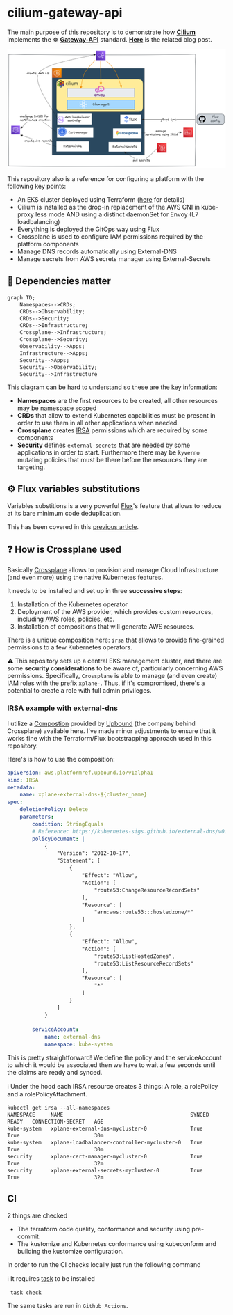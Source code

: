 # cilium-gateway-api

The main purpose of this repository is to demonstrate how [**Cilium**](https://cilium.io/) implements the ☸ [**Gateway-API**](https://gateway-api.sigs.k8s.io/) standard. [**Here**](https://blog.ogenki.io/) is the related blog post.

![overview](.assets/cilium-gateway-api.png)

This repository also is a reference for configuring a platform with the following key points:

* An EKS cluster deployed using Terraform ([here](./terraform/eks/README.md) for details)
* Cilium is installed as the drop-in replacement of the AWS CNI in kube-proxy less mode AND using a distinct daemonSet for Envoy (L7 loadbalancing)
* Everything is deployed the GitOps way using Flux
* Crossplane is used to configure IAM permissions required by the platform components
* Manage DNS records automatically using External-DNS
* Manage secrets from AWS secrets manager using External-Secrets

## 🔄 Dependencies matter

```mermaid
graph TD;
    Namespaces-->CRDs;
    CRDs-->Observability;
    CRDs-->Security;
    CRDs-->Infrastructure;
    Crossplane-->Infrastructure;
    Crossplane-->Security;
    Observability-->Apps;
    Infrastructure-->Apps;
    Security-->Apps;
    Security-->Observability;
    Security-->Infrastructure
```

This diagram can be hard to understand so these are the key information:

* **Namespaces** are the first resources to be created, all other resources may be namespace scoped
* **CRDs** that allow to extend Kubernetes capabilities must be present in order to use them in all other applications when needed.
* **Crossplane** creates [IRSA](https://docs.aws.amazon.com/emr/latest/EMR-on-EKS-DevelopmentGuide/setting-up-enable-IAM.html) permissions which are required by some components
* **Security** defines `external-secrets` that are needed by some applications in order to start. Furthermore there may be `kyverno` mutating policies that must be there before the resources they are targeting.

## ⚙️ Flux variables substitutions

Variables substitions is a very powerful [Flux](https://fluxcd.io/)'s feature that allows to reduce at its bare minimum code deduplication.

This has been covered in this [previous article](http://localhost:1313/post/terraform-controller/#-focus-on-key-features-of-flux).

## ❓ How is Crossplane used

Basically [Crossplane](https://www.crossplane.io/) allows to provision and manage Cloud Infrastructure (and even more) using the native Kubernetes features.

It needs to be installed and set up in three **successive steps**:

1. Installation of the Kubernetes operator
2. Deployment of the AWS provider, which provides custom resources, including AWS roles, policies, etc.
3. Installation of compositions that will generate AWS resources.

There is a unique composition here: `irsa` that allows to provide fine-grained permissions to a few Kubernetes operators.

⚠️ This repository sets up a central EKS management cluster, and there are some **security considerations** to be aware of, particularly concerning AWS permissions. Specifically, `Crossplane` is able to manage (and even create) IAM roles with the prefix `xplane-`. Thus, if it's compromised, there's a potential to create a role with full admin privileges.

### IRSA example with external-dns

I utilize a [Compostion](https://docs.crossplane.io/v1.13/concepts/compositions/) provided by [Upbound](https://www.upbound.io/) (the company behind Crossplane) available here. I've made minor adjustments to ensure that it works fine with the Terraform/Flux bootstrapping approach used in this repository.

Here's is how to use the composition:

```yaml
apiVersion: aws.platformref.upbound.io/v1alpha1
kind: IRSA
metadata:
    name: xplane-external-dns-${cluster_name}
spec:
    deletionPolicy: Delete
    parameters:
        condition: StringEquals
        # Reference: https://kubernetes-sigs.github.io/external-dns/v0.13.4/tutorials/aws/#iam-policy
        policyDocument: |
            {
                "Version": "2012-10-17",
                "Statement": [
                    {
                        "Effect": "Allow",
                        "Action": [
                            "route53:ChangeResourceRecordSets"
                        ],
                        "Resource": [
                            "arn:aws:route53:::hostedzone/*"
                        ]
                    },
                    {
                        "Effect": "Allow",
                        "Action": [
                            "route53:ListHostedZones",
                            "route53:ListResourceRecordSets"
                        ],
                        "Resource": [
                            "*"
                        ]
                    }
                ]
            }

        serviceAccount:
            name: external-dns
            namespace: kube-system
```

This is pretty straightforward! We define the policy and the serviceAccount to which it would be associated then we have to wait a few seconds until the claims are ready and synced.

ℹ️ Under the hood each IRSA resource creates 3 things: A role, a rolePolicy and a rolePolicyAttachment.

```console
kubectl get irsa --all-namespaces
NAMESPACE     NAME                                         SYNCED   READY   CONNECTION-SECRET   AGE
kube-system   xplane-external-dns-mycluster-0              True     True                        30m
kube-system   xplane-loadbalancer-controller-mycluster-0   True     True                        30m
security      xplane-cert-manager-mycluster-0              True     True                        32m
security      xplane-external-secrets-mycluster-0          True     True                        32m
```

## CI

2 things are checked

* The terraform code quality, conformance and security using pre-commit.
* The kustomize and Kubernetes conformance using kubeconform and building the kustomize configuration.

In order to run the CI checks locally just run the following command

ℹ️ It requires [task](https://taskfile.dev/installation/) to be installed

```console
 task check
```

The same tasks are run in `Github Actions`.